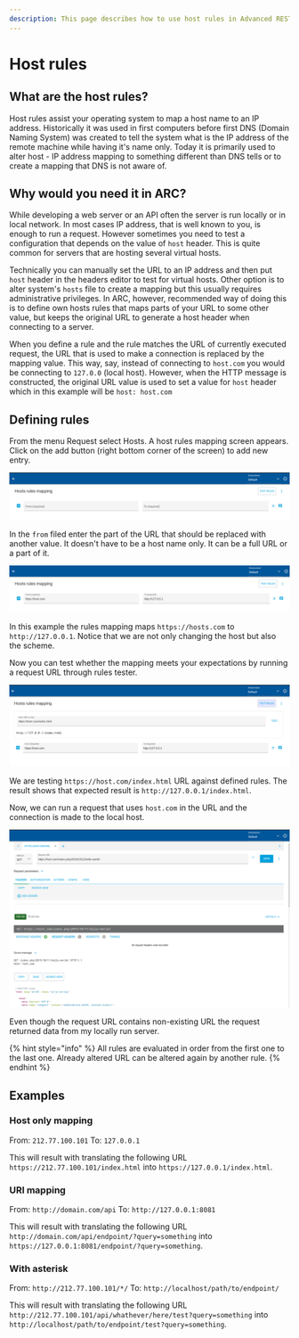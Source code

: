 ```yaml
---
description: This page describes how to use host rules in Advanced REST Client
---
```


# Host rules

## What are the host rules?

Host rules assist your operating system to map a host name to an IP address. Historically it was used in first computers before first DNS \(Domain Naming System\) was created to tell the system what is the IP address of the remote machine while having it's name only. Today it is primarily used to alter host - IP address mapping to something different than DNS tells or to create a mapping that DNS is not aware of.

## Why would you need it in ARC?

While developing a web server or an API often the server is run locally or in local network. In most cases IP address, that is well known to you, is enough to run a request. However sometimes you need to test a configuration that depends on the value of `host` header. This is quite common for servers that are hosting several virtual hosts.

Technically you can manually set the URL to an IP address and then put `host` header in the headers editor to test for virtual hosts. Other option is to alter system's `hosts` file to create a mapping but this usually requires administrative privileges. In ARC, however, recommended way of doing this is to define own hosts rules that maps parts of your URL to some other value, but keeps the original URL to generate a host header when connecting to a server.

When you define a rule and the rule matches the URL of currently executed request, the URL that is used to make a connection is replaced by the mapping value. This way, say, instead of connecting to `host.com` you would be connecting to `127.0.0` \(local host\). However, when the HTTP message is constructed, the original URL value is used to set a value for `host` header which in this example will be `host: host.com`

## Defining rules

From the menu Request select Hosts. A host rules mapping screen appears. Click on the add button \(right bottom corner of the screen\) to add new entry.

![Empty rule in hosts rules mapping](../.gitbook/assets/image%20%2848%29.png)

In the `from` filed enter the part of the URL that should be replaced with another value. It doesn't have to be a host name only. It can be a full URL or a part of it.

![Defining a rule in hosts mapping editor](../.gitbook/assets/image%20%2840%29.png)

In this example the rules mapping maps `https://hosts.com` to `http://127.0.0.1`. Notice that we are not only changing the host but also the scheme.

Now you can test whether the mapping meets your expectations by running a request URL through rules tester.

![Rules tester with result](../.gitbook/assets/image%20%2865%29.png)

We are testing `https://host.com/index.html` URL against defined rules. The result shows that expected result is `http://127.0.0.1/index.html`.

Now, we can run a request that uses `host.com` in the URL and the connection is made to the local host.

![Request made to mapped location](../.gitbook/assets/image%20%2862%29.png)

Even though the request URL contains non-existing URL the request returned data from my locally run server.

{% hint style="info" %}
All rules are evaluated in order from the first one to the last one. Already altered URL can be altered again by another rule.
{% endhint %}

## Examples

### Host only mapping

From: `212.77.100.101` To: `127.0.0.1`

This will result with translating the following URL `https://212.77.100.101/index.html` into `https://127.0.0.1/index.html`.

### URI mapping

From: `http://domain.com/api` To: `http://127.0.0.1:8081`

This will result with translating the following URL `http://domain.com/api/endpoint/?query=something` into `https://127.0.0.1:8081/endpoint/?query=something`.

### With asterisk

From: `http://212.77.100.101/*/` To: `http://localhost/path/to/endpoint/`

This will result with translating the following URL `http://212.77.100.101/api/whathever/here/test?query=something` into `http://localhost/path/to/endpoint/test?query=something`.

